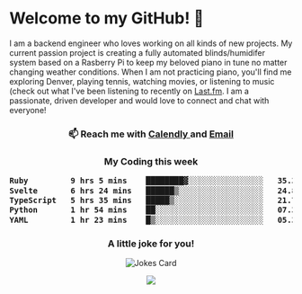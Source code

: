 <h1> Welcome to my GitHub! 👋 </h1>


  I am a backend engineer who loves working on all kinds of new projects. My current passion project is creating a fully automated blinds/humidifer system based on a Rasberry Pi to keep my beloved piano in tune no matter changing weather conditions. When I am not practicing piano, you'll find me exploring Denver, playing tennis, watching movies, or listening to music (check out what I've been listening to recently on [Last.fm](https://www.last.fm/user/mballa000). I am a passionate, driven developer and would love to connect and chat with everyone!

<h3 align = "center"> 📫 Reach me with <a href = "https://calendly.com/msbrandt00/30min"> Calendly </a> and <a href="mailto:msbrandt00@gmail.com">Email</a> 
 </h3>


 
<div align = "center"
[![Anurag's GitHub stats](https://github-readme-stats.vercel.app/api?username=mbrandt00)](https://github.com/anuraghazra/github-readme-stats)
          </div>
<h3 align="center">
  My Coding this week
<!--START_SECTION:waka-->

```txt
Ruby         9 hrs 5 mins    ████████▓░░░░░░░░░░░░░░░░   35.30 %
Svelte       6 hrs 24 mins   ██████▒░░░░░░░░░░░░░░░░░░   24.85 %
TypeScript   5 hrs 35 mins   █████▒░░░░░░░░░░░░░░░░░░░   21.73 %
Python       1 hr 54 mins    ██░░░░░░░░░░░░░░░░░░░░░░░   07.39 %
YAML         1 hr 23 mins    █▒░░░░░░░░░░░░░░░░░░░░░░░   05.39 %
```

<!--END_SECTION:waka-->

### A little joke for you!

![Jokes Card](https://readme-jokes.vercel.app/api?hideBorder)

<a href="https://www.linkedin.com/in/mbrandt00/"><img src="https://img.shields.io/badge/linkedin-%230077B5.svg?&style=for-the-badge&logo=linkedin&logoColor=white" /></a>
